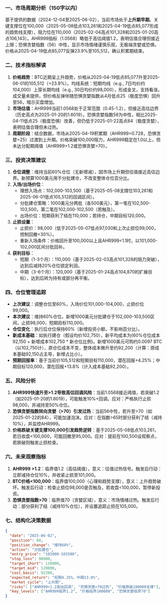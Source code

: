 ### 一、市场周期分析（150字以内）
基于提供的数据（2024-12-04至2025-06-02），当前市场处于**上升期早期**。关键支撑位在100,000（2025-05-08低点103,261和2025-04-19低点85,077形成的趋势线支撑），阻力位在110,000（2025-02-04高点101,328和2025-01-20高点106,143）。AHR999指标（1.0568）略低于高估阈值1.2，表明估值合理但接近上限；恐惧贪婪指数（56）中性，显示市场情绪谨慎乐观，无极端贪婪或恐惧。价格从2025-04-19低点85,077反弹23.9%至105,512，确认积累期结束。

### 二、技术指标解读
1. **价格趋势**：BTC近期呈上升趋势，价格从2025-04-19低点85,077升至2025-06-01的105,512（+23.9%）。均线系统：短期均线（e.g., 7日均价约104,000）上穿长期均线（e.g., 30日均价约98,000），形成金叉，支持看涨。成交量未提供，但价格反弹伴随恐惧贪婪指数从4月低点25（极度恐惧）回升至56，暗示买盘增加。
2. **市场估值**：AHR999当前1.0568处于正常范围（0.45-1.2），但接近高估边界（历史高点为2025-01-20的1.6019）。恐惧贪婪指数56为中性，相比2025-04-11低点25（极度恐惧）改善，但仍低于2025-01-22高点84（极度贪婪），表明估值合理但未过热。
3. **周期阶段**：结合数据，市场从2025-04-19积累期（AHR999=0.728，恐惧贪婪=25）过渡到上升期。价格突破100,000阻力，AHR999稳定在1.0以上，但未达分配期阈值（AHR999>1.2或恐惧贪婪>70）。

### 三、投资决策建议
1. **仓位调整**：维持当前60%仓位（无新增减），因市场上升期但估值接近高估边界。新预算1000美元用于分批建仓，不改变整体仓位百分比。
2. **入场/出场价位**： 
   - 理想入场点：102,000-103,500（基于2025-05-08支撑位103,261和2025-06-01低点105,512的回调区间）。
   - 分批建仓策略：1000美元分两批（各500美元），第一笔在102,500-103,500，第二笔在102,000-102,500（若触及）。
   - 出场价位：短期获利了结在110,000；若持仓，中期目标120,000。
3. **止损设置**： 
   - 止损价：98,000（低于2025-05-07低点97,030和上次止损位99,000，控制回撤<30%）。
   - 重新入场条件：价格回升至100,000以上且AHR999<1.1时，以101,000-102,000区间分批回补。
4. **获利目标**： 
   - 短期（1-3个月）：110,000（基于2025-02-03高点101,328的阻力突破），达到后减持20%仓位锁定利润。
   - 中期（3-6个月）：120,000（基于2025-01-24高点104,870的扩展目标），达到后转为持有或部分再平衡。

### 四、仓位管理追踪
- **上次建议**：调整仓位至60%，入场价位101,000-104,000，止损价位99,000。
- **本次建议**：维持60%仓位，新增1000美元分批建仓于102,000-103,500区间，止损98,000，短期目标110,000。
- **仓位变化**：执行后仓位保持60%（新增投资小额，不影响百分比）。
- **新成本基础**：如执行建仓（假设均价102,750），新平均成本为(60%仓位成本92,150 + 新增成本102,750 * 新仓位比例)。新增1000美元可购约0.0097 BTC（以102,750计），原仓位成本不变，整体成本微升至约92,200（计算：原成本基础92,150占主导，新增占比小）。
- **预期回报率**：基于当前价105,512和短期目标110,000，潜在回报+4.25%；中期目标120,000，潜在回报+13.8%（计入成本基础92,200）。

### 五、风险分析
1. **AHR999快速升至>1.2导致高估回调风险**：当前1.0568接近阈值，若突破1.2（如2025-01-20的1.6019），可能触发10%+回调。应对：严格执行止损98,000，并减持至50%仓位。
2. **恐惧贪婪指数转向贪婪（>70）引发过热**：当前56中性，若升至>70（如2025-01-22的84），可能加速泡沫。应对：在指数>65时部分获利了结（减持10%），并监控AHR999。
3. **价格跌破关键支撑100,000引发趋势逆转**：基于2025-05-08低点103,261，若日收盘<100,000，可能回撤至95,000。应对：提前在100,500设观察点，若跌破则触发止损检查。

### 六、未来观察指标
1. **AHR999 >1.2**：临界值1.2（高估阈值），意义：估值过热信号。触发后行动：立即减持仓位10%，并收紧止损至101,000。
2. **BTC价格<100,000**：临界值100,000（心理和趋势支撑），意义：上升趋势破坏。触发后行动：检查止损位98,000是否触及，若收盘<100,000，暂停新投资。
3. **恐惧贪婪指数>70**：临界值70（贪婪区域），意义：市场情绪过热。触发后行动：部分获利了结（减持10%仓位），并设置追踪止损在105,000。

### 七、结构化决策数据
```json
{
  "date": "2025-06-02",
  "position": 60,
  "position_change": "维持60%",
  "action": "分批建仓",
  "entry_price": "102000-103500",
  "stop_loss": 98000,
  "target_short": 110000,
  "target_mid": 120000,
  "cost_basis": 92200,
  "expected_return": "短期4.25%，中期13.8%",
  "market_cycle": "上升期",
  "risks": ["AHR999>1.2高估回调", "恐惧贪婪>70过热", "价格跌破100000支撑"],
  "key_levels": ["AHR999临界1.2", "价格临界100000", "恐惧贪婪临界70"]
}
```